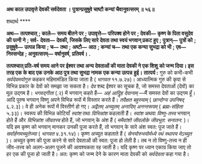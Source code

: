 **अथ काल उपावृत्ते देवकी सर्वदेवता ।** **पुत्रान्प्रसुषुवे चाष्टौ कन्यां चैवानुवत्सरम् ॥ ५६॥** 

शब्दार्थ **** 

**अथ—** **तत्पश्चात्** **; काले—** **समय बीतने पर** **; उपावृत्ते—** **परिपक्व होने पर** **; देवकी—** **कृष्ण के पिता वसुदेव की पत्नी ने** **; सर्व-** **देवता—** **देवकी, जिसके लिए सारे देवता तथा स्वयं भगवान् प्रकट हुए** **; पुत्रान्—** **पुत्रों को** **; प्रसुषुवे—** **उत्पन्न किया** **; च—** **तथा** **;** **अष्टौ—** **आठ** **; कन्यां च—** **तथा एक कन्या सुभद्रा को भी** **; एव—** **निस्सन्देह** **; अनुवत्सरम्—** **वर्षानुवर्ष, प्रतिवर्ष।** **.** 

**तत्पश्चात् प्रति-वर्ष समय आने पर ईश्वर तथा अन्य देवताओं की माता देवकी ने एक शिशु** **को जन्म दिया। इस तरह एक के बाद एक उनके आठ पुत्र तथा सुभद्रा नामक एक कन्या उत्पन्न** **हुई।** **तात्पर्य :** गुरु को कभी-कभी *सर्वदेवमयोगुरु* कहकर महिमामंडित किया जाता है ( *भागवत*  ११.७.२७)। आध्यात्मिक गुरु की कृपा से विभिन्न प्रकार के देवों को समझा जा सकता है। *देव* शब्द ईश्वर का सूचक है, जो समस्त देवताओं (देवों) का मूल उद्गम है। *भगवद्गीता* (.२) में भगवान् कहते हैं— *अहं आदिॢह देवानाम्* —मैं समस्त देवों का उद्गम हूँ। आदि पुरुष भगवान् विष्णु अपने विभिन्न रूपों में विस्तार करते हैं। *तदैक्षत बहुस्याम्* ( *छान्दोग्य उपनिषद्* ६.२.३)। वे ही अनेक रूपों में विस्तीर्ण हो गए। *अद्वैतम् अच्युतम् अनादिम् अनन्तरूपम्* ( *ब्रह्म-संहिता* ५.३३)। स्वरूप की विभिन्न कोटियाँ *स्वांश* तथा *विभिन्नांश* कहलाती हैं। *स्वांश* अथवा *विष्णु-तत्त्व* भगवान् होते हैं और *विभिन्नांश* *जीवतत्त्व* होते हैं, जो भगवान् के अंश हैं ( *ममैवांशो जीवलोके जीवभूत: सनातन:* )। यदि हम कृष्ण को भगवान् मानकर उनकी पूजा करते हैं, तो भगवान् के सारे अंश स्वत: पुज जाते हैं। *सर्वार्हणमच्युतेज्या* ( *भागवत* ४.३१.१४)। कृष्ण अच्युत कहलाते हैं ( *सेनयोरुभयोर्मध्ये रथं स्थापय* *मेऽच्युत* )। अच्युत कृष्ण की पूजा करने से सारे देवताओं की स्वत: पूजा हो लेती है। तब न तो विष्णु-तत्त्व न ही जीव-तत्त्व को अलग-अलग पूजने की आवश्यकता रह जाती है। यदि कृष्ण पर ध्यान एकाग्र किया जाए तो हर एक की पूजा हो जाती है। अत: कृष्ण को जन्म देने के कारण माता देवकी को *सर्वदेवता* कहा गया है।  